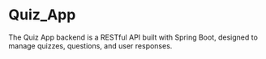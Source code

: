 # Quiz_App
The Quiz App backend is a RESTful API built with Spring Boot, designed to manage quizzes, questions, and user responses. 
